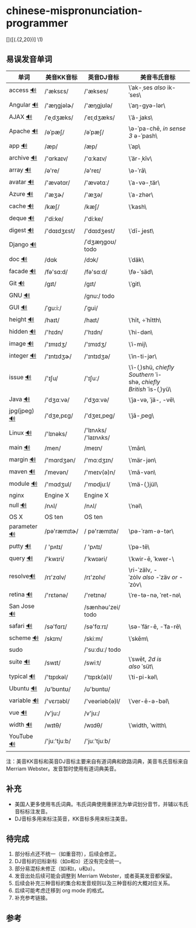 # chinese-mispronunciation-programmer
[]([(.{2,20})] \1)

## 易误发音单词

| 单词                                       | 美音KK音标       | 英音DJ音标               | 美音韦氏音标                                   |
| ---------------------------------------- | ------------ | -------------------- | ---------------------------------------- |
| access [🔊](http://dict.youdao.com/dictvoice?audio=access&type=2) | /'æksɛs/     | /'ækses/             | \ˈak-ˌses *also* ik-ˈses\                |
| Angular [🔊](http://dict.youdao.com/dictvoice?audio=Angular&type=2) | /'æŋɡjəlɚ/   | /'æŋgjʊlə/           | \ˈaŋ-gyə-lər\                            |
| AJAX [🔊](http://dict.youdao.com/dictvoice?audio=AJAX&type=2) | /ˈeˌdʒæks/   | /ˈeɪˌdʒæks/          | \ˈā-ˌjaks\                               |
| Apache [🔊](http://dict.youdao.com/dictvoice?audio=Apache&type=2) | /əˈpæʃ/      | /əˈpæʃ/              | \ə-ˈpa-chē, *in sense 3* ə-ˈpash\        |
| app [🔊](http://dict.youdao.com/dictvoice?audio=app&type=2) | /æp/         | /æp/                 | \ˈap\                                    |
| archive [🔊](http://dict.youdao.com/dictvoice?audio=archive&type=2) | /'ɑrkaɪv/    | /'ɑːkaɪv/            | \ˈär-ˌkīv\                               |
| array [🔊](http://dict.youdao.com/dictvoice?audio=array&type=2) | /ə're/       | /ə'reɪ/              | \ə-ˈrā\                                  |
| avatar [🔊](http://dict.youdao.com/dictvoice?audio=avatar&type=2) | /'ævətɑr/    | /'ævətɑː/            | \ˈa-və-ˌtär\                             |
| Azure [🔊](http://dict.youdao.com/dictvoice?audio=azure&type=2) | /'æʒɚ/       | /'æʒə/               | \ˈa-zhər\                                |
| cache [🔊](http://dict.youdao.com/dictvoice?audio=cache&type=2) | /kæʃ/        | /kæʃ/                | \ˈkash\                                  |
| deque [🔊](http://dict.youdao.com/dictvoice?audio=deque&type=2) | /'di:ke/     | /'di:ke/             |                                          |
| digest [🔊](http://dict.youdao.com/dictvoice?audio=digest&type=2) | /'dɑɪdʒɛst/  | /'dɑɪdʒest/          | \ˈdī-ˌjest\                              |
| Django [🔊](http://dict.youdao.com/dictvoice?audio=Django&type=2) |              | /ˈdʒæŋɡoʊ/ todo      |                                          |
| doc [🔊](http://dict.youdao.com/dictvoice?audio=doc&type=2) | /dɑk         | /dɔk/                | \ˈdäk\                                   |
| facade [🔊](http://dict.youdao.com/dictvoice?audio=facade&type=2) | /fə'sɑ:d/    | /fə'sɑːd/            | \fə-ˈsäd\                                |
| Git [🔊](http://dict.youdao.com/dictvoice?audio=git&type=2) | /ɡɪt/        | /ɡɪt/                | \ˈgit\                                   |
| GNU [🔊](http://dict.youdao.com/dictvoice?audio=GNU&type=2) |              | /gnu:/ todo          |                                          |
| GUI [🔊](http://dict.youdao.com/dictvoice?audio=GUI&type=2) | /ˈgu:i:/     | /ˈɡui/               |                                          |
| height [🔊](http://dict.youdao.com/dictvoice?audio=height&type=2) | /haɪt/       | /haɪt/               | \ˈhīt, ÷ˈhītth\                          |
| hidden [🔊](http://dict.youdao.com/dictvoice?audio=hidden&type=2) | /'hɪdn/      | /'hɪdn/              | \ˈhi-dən\                                |
| image [🔊](http://dict.youdao.com/dictvoice?audio=image&type=2) | /'ɪmɪdʒ/     | /'ɪmɪdʒ/             | \ˈi-mij\                                 |
| integer [🔊](http://dict.youdao.com/dictvoice?audio=integer&type=2) | /'ɪntɪdʒɚ/   | /'ɪntɪdʒə/           | \ˈin-ti-jər\                             |
| issue [🔊](http://dict.youdao.com/dictvoice?audio=issue&type=2) | /'ɪʃu/       | /'ɪʃuː/              | \ˈi-(ˌ)shü, *chiefly Southern* ˈi-shə, *chiefly British* ˈis-(ˌ)yü\ |
| Java [🔊](http://dict.youdao.com/dictvoice?audio=java&type=2) | /'dʒɑːvə/    | /'dʒɑːvə/            | \ˈja-və, ˈjä-, -vē\                      |
| jpg(jpeg) [🔊](http://dict.youdao.com/dictvoice?audio=JPEG&type=2) | /'dʒe,pɛg/   | /'dʒeɪ,peɡ/          | \ˈjā-ˌpeg\                               |
| Linux [🔊](http://dict.youdao.com/dictvoice?audio=linux&type=2) | /'lɪnəks/    | /'lɪnʌks/ /'laɪnʌks/ |                                          |
| main [🔊](http://dict.youdao.com/dictvoice?audio=main&type=2) | /men/        | /meɪn/               | \ˈmān\                                   |
| margin [🔊](http://dict.youdao.com/dictvoice?audio=margin&type=2) | /'mɑrdʒən/   | /'mɑːdʒɪn/           | \ˈmär-jən\                               |
| maven [🔊](http://dict.youdao.com/dictvoice?audio=maven&type=2) | /ˈmevən/     | /'meɪv(ə)n/          | \ˈmā-vən\                                |
| module [🔊](http://dict.youdao.com/dictvoice?audio=module&type=2) | /'mɑdʒul/    | /'mɒdjuːl/           | \ˈmä-(ˌ)jül\                             |
| nginx                                    | Engine X     | Engine X             |                                          |
| null [🔊](http://dict.youdao.com/dictvoice?audio=null&type=2) | /nʌl/        | /nʌl/                | \ˈnəl\                                   |
| OS X                                     | OS ten       | OS ten               |                                          |
| parameter [🔊](http://dict.youdao.com/dictvoice?audio=parameter&type=2) | /pə'ræmɪtɚ/  | / pə'ræmɪtə/         | \pə-ˈram-ə-tər\                          |
| putty [🔊](http://dict.youdao.com/dictvoice?audio=putty&type=2) | / 'pʌtɪ/     | / 'pʌtɪ/             | \ˈpə-tē\                                 |
| query [🔊](http://dict.youdao.com/dictvoice?audio=query&type=2) | /'kwɪri/     | /'kwɪəri/            | \ˈkwir-ē, ˈkwer-\                        |
| resolve[🔊](http://dict.youdao.com/dictvoice?audio=resolve&type=2) | /rɪ'zɑlv/    | /rɪ'zɒlv/            | \ri-ˈzälv, -ˈzȯlv *also* -ˈzäv *or* -ˈzȯv\ |
| retina [🔊](http://dict.youdao.com/dictvoice?audio=retina&type=2) | /'rɛtənə/    | /'retɪnə/            | \ˈre-tə-nə, ˈret-nə\                     |
| San Jose [🔊](http://dict.youdao.com/dictvoice?audio=san%20jose&type=2) |              | /sænhəu'zei/ todo    |                                          |
| safari [🔊](http://dict.youdao.com/dictvoice?audio=safari&type=2) | /sə'fɑrɪ/    | /sə'fɑːrɪ/           | \sə-ˈfär-ē, -ˈfa-rē\                     |
| scheme [🔊](http://dict.youdao.com/dictvoice?audio=scheme&type=2) | /skɪm/       | /skiːm/              | \ˈskēm\                                  |
| sudo                                     |              | /'suːduː/ todo       |                                          |
| suite [🔊](http://dict.youdao.com/dictvoice?audio=suite&type=2) | /swɪt/       | /swiːt/              | \ˈswēt, *2d is also* ˈsüt\               |
| typical [🔊](http://dict.youdao.com/dictvoice?audio=typical&type=2) | /'tɪpɪkəl/   | /'tɪpɪk(ə)l/         | \ˈti-pi-kəl\                             |
| Ubuntu [🔊](http://dict.youdao.com/dictvoice?audio=ubuntu&type=2) | /ʊ'bʊntʊ/    | /ʊ'bʊntʊ/            |                                          |
| variable [🔊](http://dict.youdao.com/dictvoice?audio=variable&type=2) | /'vɛrɪəbl/   | /'veəriəb(ə)l/       | \ˈver-ē-ə-bəl\                           |
| vue [🔊](http://dict.youdao.com/dictvoice?audio=vue&type=2) | /v'ju:/      | /v'ju:/              |                                          |
| width [🔊](http://dict.youdao.com/dictvoice?audio=width&type=2) | /wɪtθ/       | /wɪdθ/               | \ˈwidth, ˈwitth\                         |
| YouTube [🔊](http://dict.youdao.com/dictvoice?audio=youtube&type=2) | /'juː'tjuːb/ | /'juː'tjuːb/         |                                          |

注：美音KK音标和英音DJ音标主要来自有道词典和欧路词典，美音韦氏音标来自Merriam Webster。发音暂时使用有道词典美音。

## 补充

* 美国人更多使用韦氏词典。韦氏词典使用重拼法为单词划分音节，并辅以韦氏音标标注发音。
* DJ音标多用来标注英音，KK音标多用来标注美音。

## 待完成

1. 部分标点还不统一（如重音符），后续会修正。
2. DJ音标的旧标新标（如ɒ和ɔ）还没有完全统一。
3. 部分易混标未修正（如i和ɪ，u和ʊ）。
4. 发音出处后续可能会调整到 Merriam Webster，或者英美发音都保留。
5. 后续会补充三种音标的集合和发音规则以及三种音标的大概对应关系。
6. 后续可能考虑迁移到 org mode 的格式。
7. 补充参考链接。

## 参考

